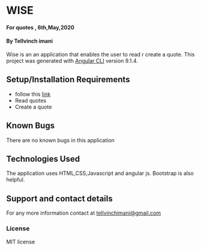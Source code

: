 
# WISE
####  For quotes , 6th,May,2020
#### By Tellvinch imani
Wise is an an application that enables the user to read r create a quote.
This project was generated with [Angular CLI](https://github.com/angular/angular-cli) version 9.1.4.
## Setup/Installation Requirements
* follow this [link](https://tellvinch.github.io/wise/)
* Read quotes
* Create a quote


## Known Bugs
There are no known bugs in this application
## Technologies Used
The application uses HTML,CSS,Javascript and angular js.
Bootstrap is also helpful.
## Support and contact details
For any  more information contact at tellvinchimani@gmail.com
### License
MIT license
 